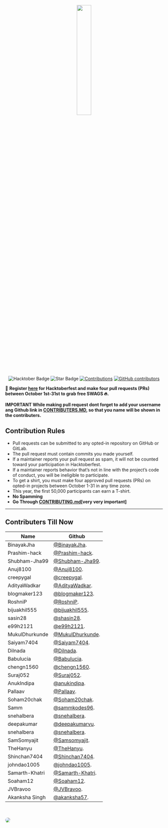 
<p align="center">
    <a href="https://hacktoberfest.digitalocean.com/">
        <img src="https://raw.githubusercontent.com/keshavsingh4522/hacktoberfest2021/35fc6060c5ddead5792f29a2437fea160dbe9804/Assets/logo-hacktoberfest-full.f42e3b1.svg" width="30%">
    </a>
</p>
<div align="center">
  
<img src="https://img.shields.io/badge/hacktoberfest-2021-blueviolet" alt="Hacktober Badge"/>
 <img src="https://img.shields.io/static/v1?label=%F0%9F%8C%9F&message=If%20Useful&style=style=flat&color=BC4E99" alt="Star Badge"/>
 <a href="https://github.com/keshavsingh4522" ><img src="https://img.shields.io/badge/Contributions-welcome-violet.svg?style=flat&logo=git" alt="Contributions" /></a>
<a href="https://github.com/blogmaker123/Hacktoberfest/graphs/contributors"><img alt="GitHub contributors" src="https://img.shields.io/github/contributors/blogmaker123/Hacktoberfest?color=2b9348"></a>

</div>

📢 **Register [here](https://hacktoberfest.digitalocean.com) for Hacktoberfest and make four pull requests (PRs) between October 1st-31st to grab free SWAGS 🔥.**
<br>
<br>
**IMPORTANT  While making pull request dont forget to add your username ang Github link in [CONTRIBUTERS.MD](https://github.com/blogmaker123/Hacktoberfest/blob/main/CONTRIBUTERS.MD), so that you name will be shown in the contributers.**
## Contribution Rules
- Pull requests can be submitted to any opted-in repository on GitHub or GitLab.
- The pull request must contain commits you made yourself.
- If a maintainer reports your pull request as spam, it will not be counted toward your participation in Hacktoberfest.
- If a maintainer reports behavior that’s not in line with the project’s code of conduct, you will be ineligible to participate.
- To get a shirt, you must make four approved pull requests (PRs) on opted-in projects between October 1-31 in any time zone.
- This year, the first 50,000 participants can earn a T-shirt.
- **No Spamming**
- **Go Through [CONTRIBUTING.md](https://github.com/blogmaker123/Hacktoberfest/blob/main/CONTRIBUTING.md)[very very important]**
---



## Contributers Till Now

| Name           | Github                                                |
| -------------- | ----------------------------------------------------- |
| BinayakJha     | [@BinayakJha](https://github.com/BinayakJha).         |
| Prashim-hack   | [@Prashim-hack](https://github.com/Prashim-hack).     |
| Shubham-Jha99  | [@Shubham-Jha99](https://github.com/Shubham-Jha99).   |
| Anuj8100       | [@Anuj8100](https://github.com/Anuj8100).             |
| creepygal      | [@creepygal](https://github.com/creepygal).           |
| AdityaWadkar   | [@AdityaWadkar](https://github.com/AdityaWadkar).     |
| blogmaker123   | [@blogmaker123](https://github.com/blogmaker123).     |
| RoshniP        | [@RoshniP](https://github.com/RoshniP).               |
| bijuakhil555   | [@bijuakhil555](https://github.com/bijuakhil555).     |
| sasin28        | [@shasin28](https://github.com/shasin28).             |
| e99h2121       | [@e99h2121](https://github.com/e99h2121).             |
| MukulDhurkunde | [@MukulDhurkunde](https://github.com/MukulDhurkunde). |
| Saiyam7404     | [@Saiyam7404](https://github.com/Saiyam7404).         |
| Dilnada        | [@Dilnada](https://github.com/Dilnada).               |
| Babulucia      | [@Babulucia](https://github.com/Babulucia).           |
| chengn1560     | [@chengn1560](https://github.com/chengn1560).         |
| Suraj052       | [@Suraj052](https://github.com/Suraj052).             |
| AnukIndipa     | [@anukindipa](https://github.com/anukindipa).         |
| Pallaav        | [@Pallaav](https://github.com/Pallaav).               |
| Soham20chak    | [@Soham20chak](https://github.com/Soham20chak).       |
| Samm           | [@sammkodes96](https://github.com/sammkodes96).       |
| snehalbera     | [@snehalbera](https://github.com/snehalbera).         |
| deepakumar     | [@deepakumarvu](https://github.com/deepakumarvu).     |
| snehalbera     | [@snehalbera](https://github.com/snehalbera).         |
| SamSomyajit    | [@Samsomyajit](https://github.com/Samsomyajit).       |
| TheHanyu       | [@TheHanyu](https://github.com/TheHanyu).             |
| Shinchan7404   | [@Shinchan7404](https://github.com/Shinchan7404).     |
|johndao1005     |[@johndao1005](https://github.com/johndao1005).        |
| Samarth-Khatri | [@Samarth-Khatri](https://github.com/Samarth-Khatri). |
|Soaham12        |[@Soaham12](https://github.com/Soaham12).              |
| JVBravoo       | [@JVBravoo](https://github.com/JVBravoo).             |
|Akanksha Singh  |  [@akanksha57](https://github.com/akanksha57).        |

<br><br>
<a href="https://hacktoberfest.digitalocean.com/">
        <img src="https://raw.githubusercontent.com/Saiyam7404/HACKTOBERFEST2021_INSPIRATION/main/src/HacktoberFest2021.png" style="border-radius:8px !important;">
    </a>
